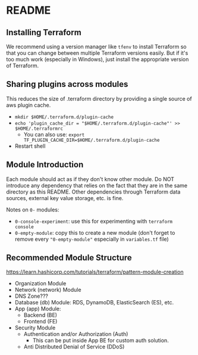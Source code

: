 # README

## Installing Terraform

We recommend using a version manager like `tfenv` to install Terraform
so that you can change between multiple Terraform versions easily.
But if it's too much work (especially in Windows), just install the appropriate version of Terraform.

## Sharing plugins across modules

This reduces the size of .terraform directory by providing a single source of aws plugin cache.

- `mkdir $HOME/.terraform.d/plugin-cache`
- `echo 'plugin_cache_dir = "$HOME/.terraform.d/plugin-cache"' >> $HOME/.terraformrc`
  - You can also use: `export TF_PLUGIN_CACHE_DIR=$HOME/.terraform.d/plugin-cache`
- Restart shell

## Module Introduction

Each module should act as if they don't know other module.
Do NOT introduce any dependency that relies on the fact that they are in the same directory as this README.
Other dependencies through Terraform data sources, external key value storage, etc. is fine.

Notes on `0-` modules:

- `0-console-experiment`: use this for experimenting with `terraform console`
- `0-empty-module`: copy this to create a new module (don't forget to remove every `"0-empty-module"` especially in `variables.tf` file)

## Recommended Module Structure

https://learn.hashicorp.com/tutorials/terraform/pattern-module-creation

- Organization Module
- Network (network) Module
- DNS Zone???
- Database (db) Module: RDS, DynamoDB, ElasticSearch (ES), etc.
- App (app) Module:
  - Backend (BE)
  - Frontend (FE)
- Security Module
  - Authentication and/or Authorization (Auth)
    - This can be put inside App BE for custom auth solution.
  - Anti Distributed Denial of Service (DDoS)
